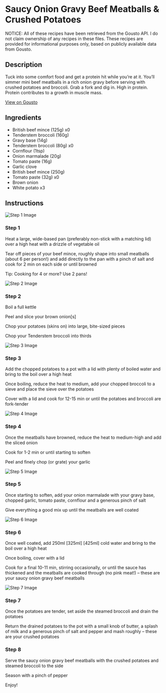 # Saucy Onion Gravy Beef Meatballs & Crushed Potatoes

NOTICE: All of these recipes have been retrieved from the Gousto API. I do not claim ownership of any recipes in these files. These recipes are provided for informational purposes only, based on publicly available data from Gousto.

## Description

Tuck into some comfort food and get a protein hit while you’re at it. You’ll simmer mini beef meatballs in a rich onion gravy before serving with crushed potatoes and broccoli. Grab a fork and dig in. High in protein. Protein contributes to a growth in muscle mass.

[View on Gousto](https://www.gousto.co.uk/recipes/cookbook/saucy-onion-gravy-beef-meatballs-crushed-potatoes)

## Ingredients

- British beef mince (125g) x0
- Tenderstem broccoli (160g)
- Gravy base (14g)
- Tenderstem broccoli (80g) x0
- Cornflour (1tsp)
- Onion marmalade (20g)
- Tomato paste (16g)
- Garlic clove
- British beef mince (250g)
- Tomato paste (32g) x0
- Brown onion
- White potato x3

## Instructions

![Step 1 Image](https://production-media.gousto.co.uk/cms/recipe-step-image/step-1-1723211569540-x200.jpg)

### Step 1

Heat a large, wide-based pan (preferably non-stick with a matching lid) over a high heat with a drizzle of vegetable oil

Tear off pieces of your beef mince, roughly shape into small meatballs (about 6 per person!) and add directly to the pan with a pinch of salt and cook for 2 min on each side or until browned

Tip: Cooking for 4 or more? Use 2 pans!

![Step 2 Image](https://production-media.gousto.co.uk/cms/recipe-step-image/step-2-1723211573210-x200.jpg)

### Step 2

Boil a full kettle

Peel and slice your brown onion[s]

Chop your potatoes (skins on) into large, bite-sized pieces

Chop your Tenderstem broccoli into thirds

![Step 3 Image](https://production-media.gousto.co.uk/cms/recipe-step-image/step-3-1723211578814-x200.jpg)

### Step 3

Add the chopped potatoes to a pot with a lid with plenty of boiled water and bring to the boil over a high heat

Once boiling, reduce the heat to medium, add your chopped broccoli to a sieve and place the sieve over the potatoes

Cover with a lid and cook for 12-15 min or until the potatoes and broccoli are fork-tender

![Step 4 Image](https://production-media.gousto.co.uk/cms/recipe-step-image/step-4-1723211582198-x200.jpg)

### Step 4

Once the meatballs have browned, reduce the heat to medium-high and add the sliced onion

Cook for 1-2 min or until starting to soften

Peel and finely chop (or grate) your garlic

![Step 5 Image](https://production-media.gousto.co.uk/cms/recipe-step-image/step-5-1723211586556-x200.jpg)

### Step 5

Once starting to soften, add your onion marmalade with your gravy base, chopped garlic, tomato paste, cornflour and a generous pinch of salt

Give everything a good mix up until the meatballs are well coated

![Step 6 Image](https://production-media.gousto.co.uk/cms/recipe-step-image/step-6-1723211589802-x200.jpg)

### Step 6

Once well coated, add 250ml <span class="text-purple">[325ml]</span> <span class="text-danger">[425ml]</span> cold water and bring to the boil over a high heat

Once boiling, cover with a lid

Cook for a final 10-11 min, stirring occasionally, or until the sauce has thickened and the meatballs are cooked through (no pink meat!) – these are your saucy onion gravy beef meatballs

![Step 7 Image](https://production-media.gousto.co.uk/cms/recipe-step-image/step-7-1723211593262-x200.jpg)

### Step 7

Once the potatoes are tender, set aside the steamed broccoli and drain the potatoes

Return the drained potatoes to the pot with a small knob of butter, a splash of milk and a generous pinch of salt and pepper and mash roughly – these are your crushed potatoes

### Step 8

Serve the saucy onion gravy beef meatballs with the crushed potatoes and steamed broccoli to the side

Season with a pinch of pepper

Enjoy!

